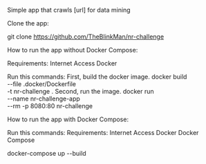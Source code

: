 Simple app that crawls [url] for data mining

Clone the app:

git clone https://github.com/TheBlinkMan/nr-challenge

How to run the app without Docker Compose:

Requirements:
Internet Access
Docker

Run this commands:
First, build the docker image.
    docker build \
      --file .docker/Dockerfile \
      -t nr-challenge .
Second, run the image.
    docker run \
      --name nr-challenge-app \
      --rm -p 8080:80 nr-challenge

How to run the app with Docker Compose:

Run this commands:
Requirements:
Internet Access
Docker
Docker Compose

docker-compose up --build
